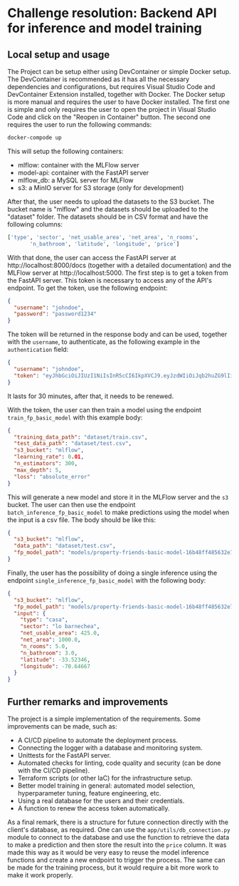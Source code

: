 # Challenge resolution: Backend API for inference and model training

## Local setup and usage

The Project can be setup either using DevContainer or simple Docker setup. The DevContainer is recommended as it has all the necessary dependencies and configurations, but requires Visual Studio Code and DevContainer Extension installed, together with Docker. The Docker setup is more manual and requires the user to have Docker installed. The first one is simple and only requires the user to open the project in Visual Studio Code and click on the "Reopen in Container" button. The second one requires the user to run the following commands:

```bash
docker-compode up
```

This will setup the following containers:
- mlflow: container with the MLFlow server
- model-api: container with the FastAPI server
- mlflow_db: a MySQL server for MLFlow
- s3: a MinIO server for S3 storage (only for development)

After that, the user needs to upload the datasets to the S3 bucket. The bucket name is "mlflow" and the datasets should be uploaded to the "dataset" folder. The datasets should be in CSV format and have the following columns:

```python
['type', 'sector', 'net_usable_area', 'net_area', 'n_rooms',
       'n_bathroom', 'latitude', 'longitude', 'price']
```

With that done, the user can access the FastAPI server at http://localhost:8000/docs (together with a detailed documentation) and the MLFlow server at http://localhost:5000.
The first step is to get a token from the FastAPI server. This token is necessary to access any of the API's endpoint. To get the token, use the following endpoint:

```json
{
  "username": "johndoe",
  "password": "password1234"
}
```

The token will be returned in the response body and can be used, together with the `username`, to authenticate, as the following example in the `authentication` field:

```json
{
  "username": "johndoe",
  "token": "eyJhbGciOiJIUzI1NiIsInR5cCI6IkpXVCJ9.eyJzdWIiOiJqb2huZG9lIiwiZXhwIjoxNzM0OTIxMDAxfQ.IyRSmEr8XvV4Mij2lXuueqdILWLmIhFzIoWYh46wtdo"
} 

```

It lasts for 30 minutes, after that, it needs to be renewed.

With the token, the user can then train a model using the endpoint `train_fp_basic_model` with this example body:

```json
{
  "training_data_path": "dataset/train.csv",
  "test_data_path": "dataset/test.csv",
  "s3_bucket": "mlflow",
  "learning_rate": 0.01,
  "n_estimators": 300,
  "max_depth": 5,
  "loss": "absolute_error"
}
 ```

This will generate a new model and store it in the MLFlow server and the `s3` bucket. The user can then use the endpoint `batch_inference_fp_basic_model` to make predictions using the model when the input is a csv file. The body should be like this:

```json
{
  "s3_bucket": "mlflow",
  "data_path": "dataset/test.csv",
  "fp_model_path": "models/property-friends-basic-model-16b48ff485632e764e55c9bdd53ce1aa.pkl"
}
```

Finally, the user has the possibility of doing a single inference using the endpoint `single_inference_fp_basic_model` with the following body:

```json
{
  "s3_bucket": "mlflow",
  "fp_model_path": "models/property-friends-basic-model-16b48ff485632e764e55c9bdd53ce1aa.pkl",
  "input": {
    "type": "casa",
    "sector": "lo barnechea",
    "net_usable_area": 425.0,
    "net_area": 1000.0,
    "n_rooms": 5.0,
    "n_bathroom": 3.0,
    "latitude": -33.52346,
    "longitude": -70.64667
  }
}
```

## Further remarks and improvements

The project is a simple implementation of the requirements. Some improvements can be made, such as:
- A CI/CD pipeline to automate the deployment process.
- Connecting the logger with a database and monitoring system.
- Unittests for the FastAPI server.
- Automated checks for linting, code quality and security (can be done with the CI/CD pipeline).
- Terraform scripts (or other IaC) for the infrastructure setup.
- Better model training in general: automated model selection, hyperparameter tuning, feature engineering, etc.
- Using a real database for the users and their credentials.
- A function to renew the access token automatically.

As a final remark, there is a structure for future connection directly with the client's database, as required. One can use the `app/utils/db_connection.py` module to connect to the database and use the function to retrieve the data to make a prediction and then store the result into the `price` column. It was made this way as it would be very easy to reuse the model inference functions and create a new endpoint to trigger the process. The same can be made for the training process, but it would require a bit more work to make it work properly.